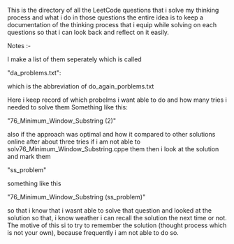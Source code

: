 This is the directory of all the LeetCode questions that i solve my thinking process and what i do in those questions
the entire idea is to keep a documentation of the thinking process that i equip while solving on each questions so that i can look back and reflect on it easily.


Notes :-


I make a list of them seperately which is called 

"da_problems.txt":

which is the abbreviation of do_again_porblems.txt

Here i keep record of which probelms i want able to do and how many tries i needed to solve them
Something like this:

"76_Minimum_Window_Substring (2)"

also if the approach was optimal and how it compared to other solutions online
after about three tries if i am not able to solv76_Minimum_Window_Substring.cppe them then i look at the solution and mark them

"ss_problem"

something like this 

"76_Minimum_Window_Substring (ss_problem)"

so that i know that i wasnt able to solve that question and looked at the solution so that,
i know weather i can recall the solution the next time or not. The motive of this si to try to remember
the solution (thought process which is not your own), because frequently i am not able to do so.